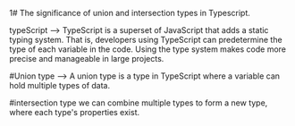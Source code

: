 
1# The significance of union and intersection types in Typescript.

 typeScript -->  TypeScript is a superset of JavaScript that adds a static typing system. That is, developers using TypeScript can predetermine the type of each variable in the code. Using the type system makes code more precise and manageable in large projects.


#Union type --> A union type is a type in TypeScript where a variable can hold multiple types of data.

#intersection type we can combine multiple types to form a new type, where each type's properties exist.

